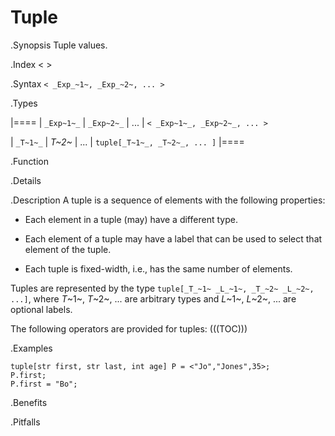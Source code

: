 # Tuple

.Synopsis
Tuple values.

.Index
< >

.Syntax
`< _Exp_~1~, _Exp_~2~, ... >`

.Types


|====
| `_Exp~1~_`  | `_Exp~2~_`  |  ...  | `< _Exp~1~_, _Exp~2~_, ... >` 

| `_T~1~_`    |  _T~2~_     | ...   | `tuple[_T~1~_, _T~2~_, ... ]` 
|====

.Function

.Details

.Description
A tuple is a sequence of elements with the following properties:

*  Each element in a tuple (may) have a different type.

*  Each element of a tuple may have a label that can be used to select that element of the tuple.

*  Each tuple is fixed-width, i.e., has the same number of elements.


Tuples are represented by the type `tuple[_T_~1~ _L_~1~, _T_~2~ _L_~2~, ...]`, 
where _T_~1~, _T_~2~, ... are arbitrary types and _L_~1~, _L_~2~, ... are optional labels. 

The following operators are provided for tuples:
(((TOC)))

.Examples
```rascal-shell
tuple[str first, str last, int age] P = <"Jo","Jones",35>;
P.first;
P.first = "Bo";
```

.Benefits

.Pitfalls

